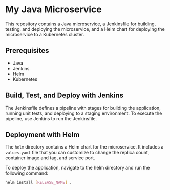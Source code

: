 # My Java Microservice

This repository contains a Java microservice, a Jenkinsfile for building, testing, and deploying the microservice, and a Helm chart for deploying the microservice to a Kubernetes cluster.

## Prerequisites

- Java
- Jenkins
- Helm
- Kubernetes

## Build, Test, and Deploy with Jenkins

The Jenkinsfile defines a pipeline with stages for building the application, running unit tests, and deploying to a staging environment. To execute the pipeline, use Jenkins to run the Jenkinsfile.

## Deployment with Helm

The `helm` directory contains a Helm chart for the microservice. It includes a `values.yaml` file that you can customize to change the replica count, container image and tag, and service port.

To deploy the application, navigate to the helm directory and run the following command:

```bash
helm install [RELEASE_NAME] .

